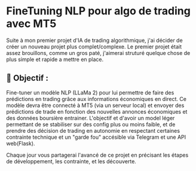 # FineTuning NLP pour algo de trading avec MT5
Suite à mon premier projet d'IA de trading algorithmique, j'ai décider de créer un nouveau projet plus complet/complexe. Le premier projet était assez brouillons, comme un gros paté, j'aimerai struturé quelque chose de plus simple et rapide a mettre en place.

## 🚀 Objectif :

Fine-tuner un modèle NLP (LLaMa 2) pour lui permettre de faire des prédictions en trading grâce aux informations économiques en direct. Ce modèle devra être connecté à MT5 (via un serveur local) et envoyer des prédictions de trade en fonction des nouvelles annonces économiques et des données boursière entrainer. L'objectif et d'avoir un model léger permettant de se stabiliser sur des config plus ou moins faible, et de prendre des décision de trading en autonomie en respectant certaines contrainte technique et un "garde fou" accésible via Telegram et une API web(Flask).

Chaque jour vous partagerai l'avancé de ce projet en précisant les étapes de développement, les contrainte, et les découverte.
